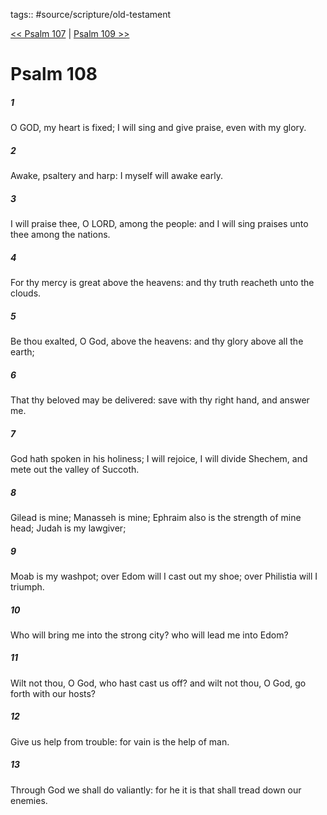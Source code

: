 tags:: #source/scripture/old-testament

[<< Psalm 107](source/scripture/old-testament/19_Psalms/Psalm_107.md) | [Psalm 109 >>](source/scripture/old-testament/19_Psalms/Psalm_109.md)

# Psalm 108

##### 1

O GOD, my heart is fixed; I will sing and give praise, even with my glory.

##### 2

Awake, psaltery and harp: I myself will awake early.

##### 3

I will praise thee, O LORD, among the people: and I will sing praises unto thee among the nations.

##### 4

For thy mercy is great above the heavens: and thy truth reacheth unto the clouds.

##### 5

Be thou exalted, O God, above the heavens: and thy glory above all the earth;

##### 6

That thy beloved may be delivered: save with thy right hand, and answer me.

##### 7

God hath spoken in his holiness; I will rejoice, I will divide Shechem, and mete out the valley of Succoth.

##### 8

Gilead is mine; Manasseh is mine; Ephraim also is the strength of mine head; Judah is my lawgiver;

##### 9

Moab is my washpot; over Edom will I cast out my shoe; over Philistia will I triumph.

##### 10

Who will bring me into the strong city? who will lead me into Edom?

##### 11

Wilt not thou, O God, who hast cast us off? and wilt not thou, O God, go forth with our hosts?

##### 12

Give us help from trouble: for vain is the help of man.

##### 13

Through God we shall do valiantly: for he it is that shall tread down our enemies.
